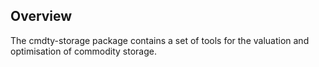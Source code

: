## Overview

The cmdty-storage package contains a set of tools for the valuation and optimisation of commodity storage.

